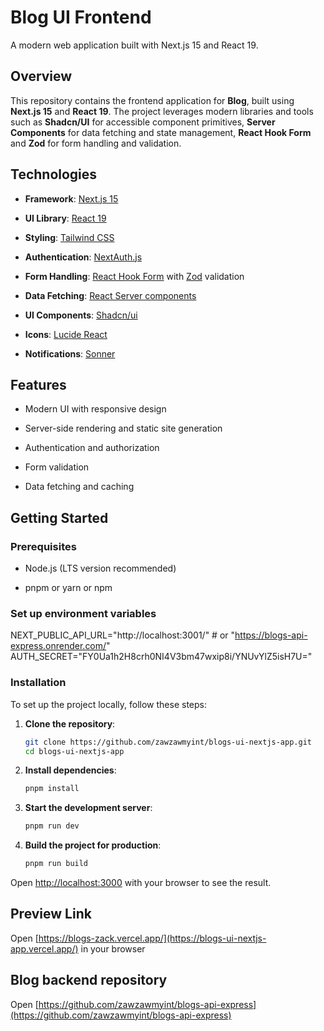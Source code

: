 # Blog UI Frontend

A modern web application built with Next.js 15 and React 19.

## Overview

This repository contains the frontend application for **Blog**, built using **Next.js 15** and **React 19**. The project leverages modern libraries and tools such as **Shadcn/UI** for accessible component primitives, **Server Components** for data fetching and state management, **React Hook Form** and **Zod** for form handling and validation.

## Technologies

- **Framework**: [Next.js 15](https://nextjs.org/)

- **UI Library**: [React 19](https://react.dev/)

- **Styling**: [Tailwind CSS](https://tailwindcss.com/)

- **Authentication**: [NextAuth.js](https://next-auth.js.org/)

- **Form Handling**: [React Hook Form](https://react-hook-form.com/) with [Zod](https://zod.dev/) validation

- **Data Fetching**: [React Server components](https://nextjs.org/docs/app/building-your-application/data-fetching/fetching)

- **UI Components**: [Shadcn/ui](https://ui.shadcn.com/)

- **Icons**: [Lucide React](https://lucide.dev/)

- **Notifications**: [Sonner](https://sonner.emilkowal.ski/)

## Features

- Modern UI with responsive design

- Server-side rendering and static site generation

- Authentication and authorization

- Form validation

- Data fetching and caching

## Getting Started

### Prerequisites

- Node.js (LTS version recommended)

- pnpm or yarn or npm

### Set up environment variables

NEXT_PUBLIC_API_URL="http://localhost:3001/" # or "https://blogs-api-express.onrender.com/"
AUTH_SECRET="FY0Ua1h2H8crh0NI4V3bm47wxip8i/YNUvYlZ5isH7U="

### Installation

To set up the project locally, follow these steps:

1. **Clone the repository**:
   ```bash
   git clone https://github.com/zawzawmyint/blogs-ui-nextjs-app.git
   cd blogs-ui-nextjs-app
   ```
2. **Install dependencies**:
   ```bash
   pnpm install
   ```
3. **Start the development server**:
   ```bash
   pnpm run dev
   ```
4. **Build the project for production**:
   ```bash
   pnpm run build
   ```

Open [http://localhost:3000](http://localhost:3000) with your browser to see the result.

## Preview Link

Open [https://blogs-zack.vercel.app/](https://blogs-ui-nextjs-app.vercel.app/) in your browser

## Blog backend repository

Open [https://github.com/zawzawmyint/blogs-api-express](https://github.com/zawzawmyint/blogs-api-express)
